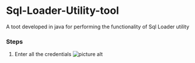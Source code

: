 Sql-Loader-Utility-tool
=======================
A toot developed in java for performing the functionality of Sql Loader utility

### Steps ###
1. Enter all the credentials
![picture alt](https://github.com/Tapaswi846580/Sql-Loader-Utility-tool/blob/master/Images/1.JPG)

